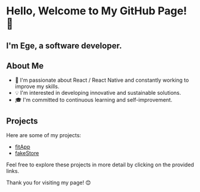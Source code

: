 # Hello, Welcome to My GitHub Page! 👋

I'm Ege, a software developer. 
---

## About Me

- 🚀 I'm passionate about React / React Native and constantly working to improve my skills.
- 💡 I'm interested in developing innovative and sustainable solutions.
- 🎓 I'm committed to continuous learning and self-improvement.

## Projects

Here are some of my projects:

- [fitApp]([link](https://github.com/ekeskn/fitApp))
- [fakeStore]([link](https://github.com/ekeskn/fakestore))

Feel free to explore these projects in more detail by clicking on the provided links.

Thank you for visiting my page! 😊

